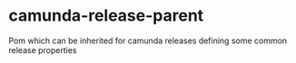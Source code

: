camunda-release-parent
======================

Pom which can be inherited for camunda releases defining some common release properties
